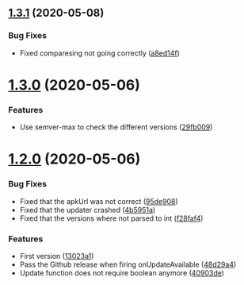 ## [1.3.1](https://github.com/tripss/update-react-native-app/compare/v1.3.0...v1.3.1) (2020-05-08)


### Bug Fixes

* Fixed comparesing not going correctly ([a8ed14f](https://github.com/tripss/update-react-native-app/commit/a8ed14f53cf2d3914c4a7ad8e98a7ea29b7d8c57))



# [1.3.0](https://github.com/tripss/update-react-native-app/compare/v1.2.0...v1.3.0) (2020-05-06)


### Features

* Use semver-max to check the different versions ([29fb009](https://github.com/tripss/update-react-native-app/commit/29fb009026718d4d4d001181915090ef97a3c435))



# [1.2.0](https://github.com/tripss/update-react-native-app/compare/13023a17291b295a1e6f7103273f6359a6bcefa4...v1.2.0) (2020-05-06)


### Bug Fixes

* Fixed that the apkUrl was not correct ([95de908](https://github.com/tripss/update-react-native-app/commit/95de90830192e7e89d1c86a150e619e85e80c0a5))
* Fixed that the updater crashed ([4b5951a](https://github.com/tripss/update-react-native-app/commit/4b5951a632d06b84244964558f70ca5d328d2695))
* Fixed that the versions where not parsed to int ([f28faf4](https://github.com/tripss/update-react-native-app/commit/f28faf4a7fd706d062b1753d7f784fbb8cf0f89c))


### Features

* First version ([13023a1](https://github.com/tripss/update-react-native-app/commit/13023a17291b295a1e6f7103273f6359a6bcefa4))
* Pass the Github release when firing onUpdateAvailable ([48d29a4](https://github.com/tripss/update-react-native-app/commit/48d29a4e2aeaa69cf9f2f897d8ed06b1e69599de))
* Update function does not require boolean anymore ([40903de](https://github.com/tripss/update-react-native-app/commit/40903de6a2c3825e1950223a7ce60ca33e04beb5))



